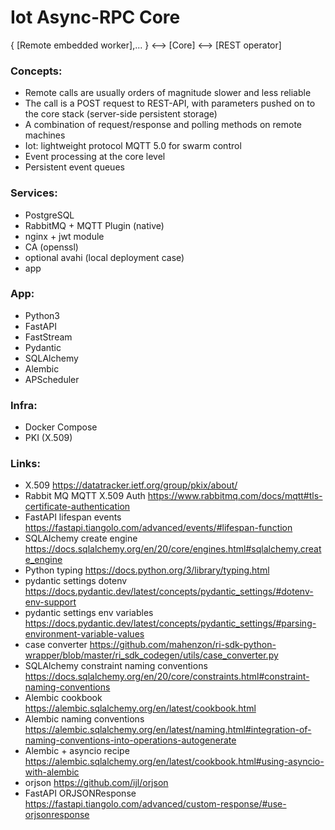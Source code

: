 # Iot Async-RPC Core

{ [Remote embedded worker],... } <--> [Core] <--> [REST operator]

### Concepts:

- Remote calls are usually orders of magnitude slower and less reliable
- The call is a POST request to REST-API, with parameters pushed on to the core stack (server-side persistent storage)
- A combination of request/response and polling methods on remote machines
- Iot: lightweight protocol MQTT 5.0 for swarm control
- Event processing at the core level
- Persistent event queues

### Services:

- PostgreSQL
- RabbitMQ + MQTT Plugin (native)
- nginx + jwt module
- CA (openssl)
- optional avahi (local deployment case)
- app

### App:

- Python3
- FastAPI
- FastStream
- Pydantic
- SQLAlchemy
- Alembic
- APScheduler

### Infra:

- Docker Compose
- PKI (X.509)

### Links:

- X.509 https://datatracker.ietf.org/group/pkix/about/
- Rabbit MQ MQTT X.509 Auth https://www.rabbitmq.com/docs/mqtt#tls-certificate-authentication
- FastAPI lifespan events https://fastapi.tiangolo.com/advanced/events/#lifespan-function
- SQLAlchemy create engine https://docs.sqlalchemy.org/en/20/core/engines.html#sqlalchemy.create_engine
- Python typing https://docs.python.org/3/library/typing.html
- pydantic settings dotenv https://docs.pydantic.dev/latest/concepts/pydantic_settings/#dotenv-env-support
- pydantic settings env variables https://docs.pydantic.dev/latest/concepts/pydantic_settings/#parsing-environment-variable-values
- case converter https://github.com/mahenzon/ri-sdk-python-wrapper/blob/master/ri_sdk_codegen/utils/case_converter.py
- SQLAlchemy constraint naming conventions https://docs.sqlalchemy.org/en/20/core/constraints.html#constraint-naming-conventions
- Alembic cookbook https://alembic.sqlalchemy.org/en/latest/cookbook.html
- Alembic naming conventions https://alembic.sqlalchemy.org/en/latest/naming.html#integration-of-naming-conventions-into-operations-autogenerate
- Alembic + asyncio recipe https://alembic.sqlalchemy.org/en/latest/cookbook.html#using-asyncio-with-alembic
- orjson https://github.com/ijl/orjson
- FastAPI ORJSONResponse https://fastapi.tiangolo.com/advanced/custom-response/#use-orjsonresponse
